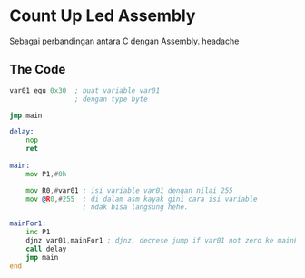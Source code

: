 # Count Up Led Assembly

Sebagai perbandingan antara C dengan Assembly. headache

## The Code

```asm
var01 equ 0x30  ; buat variable var01
                ; dengan type byte

jmp main

delay:
    nop
    ret
    
main:
    mov P1,#0h

    mov R0,#var01 ; isi variable var01 dengan nilai 255
    mov @R0,#255  ; di dalam asm kayak gini cara isi variable
                  ; ndak bisa langsung hehe.

mainFor1:
    inc P1
    djnz var01,mainFor1 ; djnz, decrese jump if var01 not zero ke mainFor1
    call delay
    jmp main
end
```